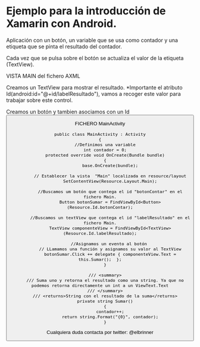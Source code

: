 # Ejemplo para la introducción de Xamarin con Android.

Aplicación con un botón, un variable que se usa como contador y una etiqueta que se pinta el resultado del contador.

Cada vez que se pulsa sobre el botón se actualiza el valor de la etiqueta (TextView).

VISTA MAIN del fichero AXML

Creamos un TextView para mostrar el resultado. 
*Importante el atributo Id(android:id="@+id/labelResultado"), vamos a recoger este valor para trabajar sobre este control.
 <TextView
        android:text="0"
        android:layout_width="match_parent"
        android:textSize="32dp"
        android:gravity="center"
        android:textColor="#80ff0000"
        android:layout_height="wrap_content"
        android:id="@+id/labelResultado"
        android:layout_marginBottom="49.0dp"
        android:layout_marginTop="43.5dp" />
		
Creamos un botón y tambien asociamos con un Id		
    <Button
        android:text="Sumar"
        android:layout_width="match_parent"
        android:layout_height="wrap_content"
        android:id="@+id/botonContar" />
		

FICHERO MainActivity

    public class MainActivity : Activity
    {
		//Definimos una variable
        int contador = 0;
        protected override void OnCreate(Bundle bundle)
        {
            base.OnCreate(bundle);

            // Establecer la vista  "Main" localizada en resource/layout
            SetContentView(Resource.Layout.Main);

            //Buscamos um botón que contega el id "botonContar" en el fichero Main.
            Button botonSumar = FindViewById<Button>(Resource.Id.botonContar);

            //Buscamos un textView que contega el id "labelResultado" en el fichero Main.
            TextView componenteView = FindViewById<TextView>(Resource.Id.labelResultado);

            //Asignamos un evento al botón 
            // LLamamos una función y asignamos su valor al TextView
            botonSumar.Click += delegate { componenteView.Text = this.Sumar();  };
        }

        /// <summary>
        /// Suma uno y retorna el resultado como una string. Ya que no podemos retorna directamente un int a un ViewText.Text
        /// </summary>
        /// <returns>String con el resultado de la suma</returns>
        private string Sumar()
        {
            contador++;
            return string.Format("{0}", contador);
        }
		

Cualquiera duda contacta por twitter: @elbrinner

